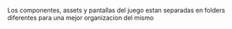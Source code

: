Los componentes, assets y pantallas del juego estan separadas en folders diferentes para una mejor organizacion del mismo 
